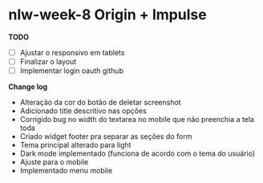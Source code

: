 # nlw-week-8 Origin + Impulse
**TODO**
 - [ ] Ajustar o responsivo em tablets
 - [ ]  Finalizar o layout
 - [ ] Implementar login oauth github

**Change log**

- Alteração da cor do botão de deletar screenshot
- Adicionado title descritivo nas opções
- Corrigido bug no width do textarea no mobile que não preenchia a tela toda
- Criado widget footer pra separar as seções do form
- Tema principal alterado para light
- Dark mode implementado (funciona de acordo com o tema do usuário)
- Ajuste para o mobile
- Implementado menu mobile
